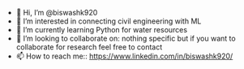 - 👋 Hi, I’m @biswashk920
- 👀 I’m interested in connecting civil engineering with ML
- 🌱 I’m currently learning Python for water resources
- 💞️ I’m looking to collaborate on: nothing specific but if you want to collaborate for research feel free to contact
- 📫 How to reach me:: https://www.linkedin.com/in/biswashk920/


<!---
biswashk920/biswashk920 is a ✨ special ✨ repository because its `README.md` (this file) appears on your GitHub profile.
You can click the Preview link to take a look at your changes.
--->
